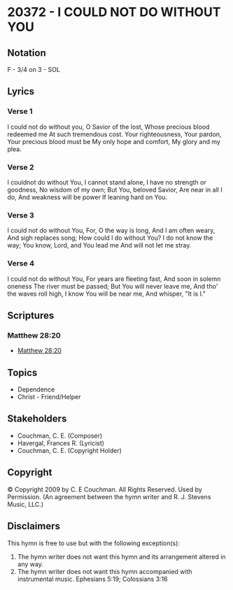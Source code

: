 # 20372 - I COULD NOT DO WITHOUT YOU

## Notation

F - 3/4 on 3 - SOL

## Lyrics

### Verse 1

I could not do without you, O Savior of the lost, Whose precious blood redeemed me At such tremendous cost. Your righteousness, Your pardon, Your precious blood must be My only hope and comfort, My glory and my plea.

### Verse 2

I couldnot do without You, I cannot stand alone, I have no strength or goodness, No wisdom of my own; But You, beloved Savior, Are near in all I do, And weakness will be power If leaning hard on You.

### Verse 3

I could not do without You, For, O the way is long, And I am often weary, And sigh replaces song; How could I do without You? I do not know the way; You know, Lord, and You lead me And will not let me stray.

### Verse 4

I could not do without You, For years are fleeting fast, And soon in solemn oneness The river must be passed; But You will never leave me, And tho' the waves roll high, I know You will be near me, And whisper, "It is I."


## Scriptures

### Matthew 28:20

- [Matthew 28:20](https://www.biblegateway.com/passage/?search=Matthew%2028%3A20)


## Topics

- Dependence
- Christ - Friend/Helper

## Stakeholders

- Couchman, C. E. (Composer)
- Havergal, Frances R. (Lyricist)
- Couchman, C. E. (Copyright Holder)

## Copyright

© Copyright 2009 by C. E Couchman. All Rights Reserved. Used by Permission.
(An agreement between the hymn writer and R. J. Stevens Music, LLC.)

## Disclaimers

This hymn is free to use but with the following exception(s):
1. The hymn writer does not want this hymn and its arrangement altered in any way.
2. The hymn writer does not want this hymn accompanied with instrumental music.
Ephesians 5:19; Colossians 3:16

